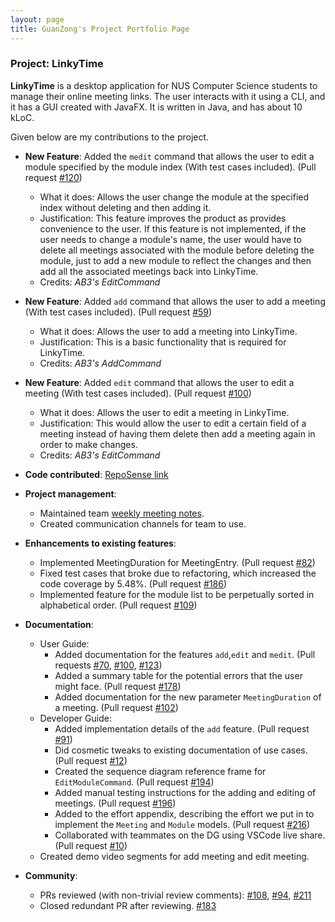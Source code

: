 ```yaml
---
layout: page
title: GuanZong's Project Portfolio Page
---
```


### Project: LinkyTime

**LinkyTime** is a desktop application for NUS Computer Science students to manage their online meeting links. The user interacts with it using a CLI, and it has a GUI created with JavaFX. It is written in Java, and has about 10 kLoC.

Given below are my contributions to the project.

* **New Feature**: Added the `medit` command that allows the user to edit a module specified by the module index (With test cases included). (Pull request [\#120](https://github.com/AY2122S2-CS2103T-T13-3/tp/pull/120))
    * What it does: Allows the user change the module at the specified index without deleting and then adding it.
    * Justification: This feature improves the product as provides convenience to the user. If this feature is not implemented, if the user needs to change a module's name, the user would have to delete all meetings associated with the module before deleting the module, just to add a new module to reflect the changes and then add all the associated meetings back into LinkyTime.
    * Credits: *AB3's EditCommand*
  
* **New Feature**: Added `add` command that allows the user to add a meeting (With test cases included). (Pull request [\#59](https://github.com/AY2122S2-CS2103T-T13-3/tp/pull/59))
    * What it does: Allows the user to add a meeting into LinkyTime.
    * Justification: This is a basic functionality that is required for LinkyTime.
    * Credits: *AB3's AddCommand*

* **New Feature**: Added `edit` command that allows the user to edit a meeting (With test cases included). (Pull request [\#100](https://github.com/AY2122S2-CS2103T-T13-3/tp/pull/100))
    * What it does: Allows the user to edit a meeting in LinkyTime.
    * Justification: This would allow the user to edit a certain field of a meeting instead of having them delete then add a meeting again in order to make changes.
    * Credits: *AB3's EditCommand*
    
* **Code contributed**: [RepoSense link](https://nus-cs2103-ay2122s2.github.io/tp-dashboard/?search=AY2122S2-CS2103T-T13-3%2Ftp&sort=groupTitle&sortWithin=title&timeframe=commit&mergegroup=&groupSelect=groupByRepos&breakdown=true&checkedFileTypes=docs~functional-code~test-code~other&since=2022-02-18&tabOpen=true&tabType=authorship&tabAuthor=Gnoznaug&tabRepo=AY2122S2-CS2103T-T13-3%2Ftp%5Bmaster%5D&authorshipIsMergeGroup=false&authorshipFileTypes=docs~functional-code~test-code&authorshipIsBinaryFileTypeChecked=false)

* **Project management**:
    * Maintained team [weekly meeting notes](https://docs.google.com/document/d/1blOVPpajNMHmHRSajK4t9cl0r2PwMiO2j7FF4Xy-pO8/edit?usp=sharing).
    * Created communication channels for team to use.

* **Enhancements to existing features**:
    * Implemented MeetingDuration for MeetingEntry. (Pull request [\#82](https://github.com/AY2122S2-CS2103T-T13-3/tp/pull/82))
    * Fixed test cases that broke due to refactoring, which increased the code coverage by 5.48%. (Pull request [\#186](https://github.com/AY2122S2-CS2103T-T13-3/tp/pull/186))
    * Implemented feature for the module list to be perpetually sorted in alphabetical order. (Pull request [\#109](https://github.com/AY2122S2-CS2103T-T13-3/tp/pull/109))

* **Documentation**:
    * User Guide:
        * Added documentation for the features `add`,`edit` and `medit`. (Pull requests [\#70](https://github.com/AY2122S2-CS2103T-T13-3/tp/pull/70), [\#100](https://github.com/AY2122S2-CS2103T-T13-3/tp/pull/100), [\#123](https://github.com/AY2122S2-CS2103T-T13-3/tp/pull/123))
        * Added a summary table for the potential errors that the user might face. (Pull request [\#178](https://github.com/AY2122S2-CS2103T-T13-3/tp/pull/178))
        * Added documentation for the new parameter `MeetingDuration` of a meeting. (Pull request [\#102](https://github.com/AY2122S2-CS2103T-T13-3/tp/pull/102))
    * Developer Guide:
        * Added implementation details of the `add` feature. (Pull request [\#91](https://github.com/AY2122S2-CS2103T-T13-3/tp/pull/91))
        * Did cosmetic tweaks to existing documentation of use cases. (Pull request [\#12](https://github.com/AY2122S2-CS2103T-T13-3/tp/pull/12))
        * Created the sequence diagram reference frame for `EditModuleCommand`. (Pull request [\#194](https://github.com/AY2122S2-CS2103T-T13-3/tp/pull/194))
        * Added manual testing instructions for the adding and editing of meetings. (Pull request [\#196](https://github.com/AY2122S2-CS2103T-T13-3/tp/pull/196))
        * Added to the effort appendix, describing the effort we put in to implement the `Meeting` and `Module` models. (Pull request [\#216](https://github.com/AY2122S2-CS2103T-T13-3/tp/pull/216))
        * Collaborated with teammates on the DG using VSCode live share. (Pull request [\#10](https://github.com/AY2122S2-CS2103T-T13-3/tp/pull/10))
    * Created demo video segments for add meeting and edit meeting.
    
* **Community**:
    * PRs reviewed (with non-trivial review comments): [\#108](https://github.com/AY2122S2-CS2103T-T13-3/tp/pull/108#discussion_r834411234), [\#94](https://github.com/AY2122S2-CS2103T-T13-3/tp/pull/94#discussion_r835257091), [\#211](https://github.com/AY2122S2-CS2103T-T13-3/tp/pull/211#discussion_r846765970)
    * Closed redundant PR after reviewing. [\#183](https://github.com/AY2122S2-CS2103T-T13-3/tp/pull/183)
